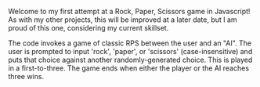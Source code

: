 Welcome to my first attempt at a Rock, Paper, Scissors game in Javascript! As with my other projects, this will be improved at a later date, but I am proud of this one, considering my current skillset. 

The code invokes a game of classic RPS between the user and an "AI". The user is prompted to input 'rock', 'paper', or 'scissors' (case-insensitive) and puts that choice against another randomly-generated choice. This is played in a first-to-three. The game ends when either the player or the AI reaches three wins. 
